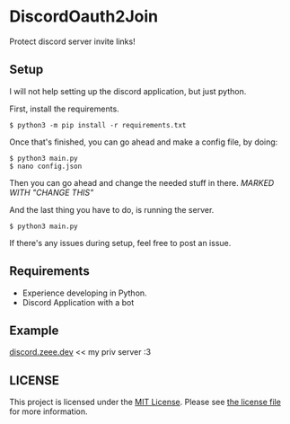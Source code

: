 
#  DiscordOauth2Join

Protect discord server invite links!

## Setup
I will not help setting up the discord application, but just python.

First, install the requirements.
```
$ python3 -m pip install -r requirements.txt
```
Once that's finished, you can go ahead and make a config file, by doing:
```
$ python3 main.py
$ nano config.json
```
Then you can go ahead and change the needed stuff in there. _MARKED WITH "CHANGE THIS"_

And the last thing you have to do, is running the server.
```
$ python3 main.py
```
If there's any issues during setup, feel free to post an issue.



## Requirements

- Experience developing in Python.
- Discord Application with a bot

  

## Example

[discord.zeee.dev](https://discord.zeee.dev/) << my priv server :3

  

##  LICENSE

This project is licensed under the [MIT License](https://tldrlegal.com/license/mit-license). 
Please see [the license file](LICENSE) for more information.
